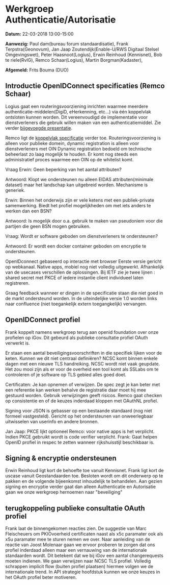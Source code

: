 # Werkgroep Authenticatie/Autorisatie

**Datum:** 22-03-2018 13:00-15:00

**Aanwezig:** 
Paul dam(bureau forum standaardisatie), Frank Terpstra(Geonovum), Jan Jaap Zoutendijk(Enable-U/RWS Digitaal Stelsel Omgevingswet), Peter Haasnoot(Logius), Erwin Reinhoud (Kennisnet), Bob te riele(RvIG), Remco Schaar(Logius), Martin Borgman(Kadaster), 

**Afgemeld:** Frits Bouma (DUO) 

##	Introductie OpenIDConnect specificaties (Remco Schaar)
Logius gaat een routeringsvoorziening inrichten waarmee meerdere authenticatie-middelen(DigiD, eHerkenning, etc...) via één koppelvlak ontsloten kunnen worden. Dit vereenvoudigd de implementatie voor dienstverleners die gebruik willen maken van een authenticatiemiddel. Zie verder [bijgevoegde presentatie][1]. 

Remco ligt de [koppelvlak specificatie][2] verder toe.
Routeringsvoorziening is alleen voor publieke domein, dynamic registration is alleen voor dienstverleners met OIN
Dynamic registration bedoeld om technische beheerlast zo laag mogelijk te houden. Er komt nog steeds een administratief proces waarmee een OIN op de whitelist komt.

Vraag Erwin: Geen beperking van het aantal attributen?

Antwoord: Klopt we ondersteunen nu alleen EIDAS attributen(minimale dataset) maar het landschap kan uitgebreid worden. Mechanisme is generiek.

Erwin: Binnen het onderwijs zijn er vele ketens met een publiek-private samenwerking.  Biedt het profiel mogelijkheden om met iets anders te werken dan een BSN?

Antwoord: Is mogelijk door o.a. gebruik te maken van pseudoniem voor die partijen die geen BSN mogen gebruiken.

Vraag: Wordt er software geboden om dienstverleners te ondersteunen?

Antwoord: Er wordt een docker container geboden om encryptie te ondersteunen.

OpenIDconnect gebaseerd op interactie met browser
Eerste versie gericht op webkanaal. Native apps, mobiel nog niet volledig uitgewerkt. Afhankelijk van de usecases verschillen de oplossingen. Bij IETF zie je twee lijnen : shared secret met PKCE of iedere instantie client individueel laten registreren.

Graag feedback wanneer er dingen in de specificatie staan die niet goed in de markt ondersteund worden.
In de uiteindelijke versie 1.0 worden links naar confluence (niet toegankelijk extern toegangkelijk) vervangen.
## OpenIDConnect profiel
Frank koppelt namens werkgroep terug aan openid foundation over onze profielen op iGov. Dit gebeurd als publieke consultatie profiel OAuth verwerkt is.

Er staan een aantal beveiligingsvoorschriften in die specifiek lijken voor de keten. Kunnen we dit niet centraal definiëren?
NCSC komt binnen enkele dagen met een nieuwe TLS handreiking. NCSC wordt niet vaak geupdate. 
Het zou mooi zijn als er voor de overheid een tool komt als SSLabs om te controleren of je software op TLS gebied alles goed doet.

Certificaten:
Je kan opnemen of verwijzen. De spec zegt je kan beter met een referentie kan werken behalve de registratie daar moet hij mee gestuurd worden. Gebruik verwijzingen geeft risicos. Remco gaat checken op consistentie en of de keuzes inderdaad kloppen met OAuthNL profiel.

Signing voor JSON is gebasser op een bestaande standaard (nog niet formeel vastgesteld). Gericht op het ondersteunen van onweerlegbaar uitwisselen van userinfo en andere bronnen.

Jan Jaap: PKCE lijkt optioneel
Remco: voor native apps is het verplicht. Indien PKCE gebruikt wordt is code verifier verplicht.
Frank: Gaat helpen OpenID profiel in respec te zetten wanneer rijkshuisstijl beschikbaar is.

## Signing & encryptie ondersteunen 
Erwin Reinhoud ligt kort de behoefte toe vanuit Kennisnet. Frank ligt kort de uscase vanuit Geostandaarden toe. Besloten wordt om dit onderwerp op te pakken en de volgende bijeenkomst inhoudelijk te behandelen.
Aan gezien signing en encryptie verder gaat dan alleen Authenticatie en Autorisatie gaan we onze werkgroep hernoemen naar "beveiliging"

## terugkoppeling publieke consultatie OAuth profiel
Frank laat de binnengekomen reacties zien. 
De suggestie van Marc Fleischeuers om PKIOvoerheid certificaten naast als x5c paramater ook als x5u paramater mee te sturen nemen we over.
Naar aanleiding van de reactie van Joost Molenaar gaan we ervoor proberen te zorgen dat ons profiel inderdaad alleen maar een vernauwing van de internationale standaarden wordt. Dit betekent dat we bij iGov een aantal changerequests moeten indienen.
We gaan verwijzen naar NCSC TLS profiel. 
Volledig schrappen implicit flow (buiten profiel plaatsen) hiermee volgen we de internationale trend.
In API strategie hoofdstuk kunnen we onze keuzes in het OAuth profiel beter motiveren.

[1]: https://github.com/Geonovum/KP-APIs/blob/master/Werkgroep%20Authenticatie%20Autorisatie/Verslagen/20190321%20OIDC%20tbv%20NLmeeting.pdf
[2]:https://github.com/Geonovum/KP-APIs/tree/master/Werkgroep%20Authenticatie%20Autorisatie/Verslagen/20190305%20OIDC%20specs%20DRAFT.pdf